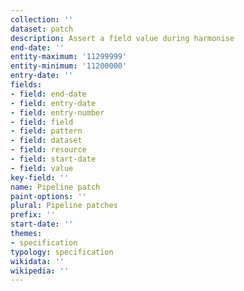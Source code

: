 ```yaml
---
collection: ''
dataset: patch
description: Assert a field value during harmonise
end-date: ''
entity-maximum: '11299999'
entity-minimum: '11200000'
entry-date: ''
fields:
- field: end-date
- field: entry-date
- field: entry-number
- field: field
- field: pattern
- field: dataset
- field: resource
- field: start-date
- field: value
key-field: ''
name: Pipeline patch
paint-options: ''
plural: Pipeline patches
prefix: ''
start-date: ''
themes:
- specification
typology: specification
wikidata: ''
wikipedia: ''
---
```

